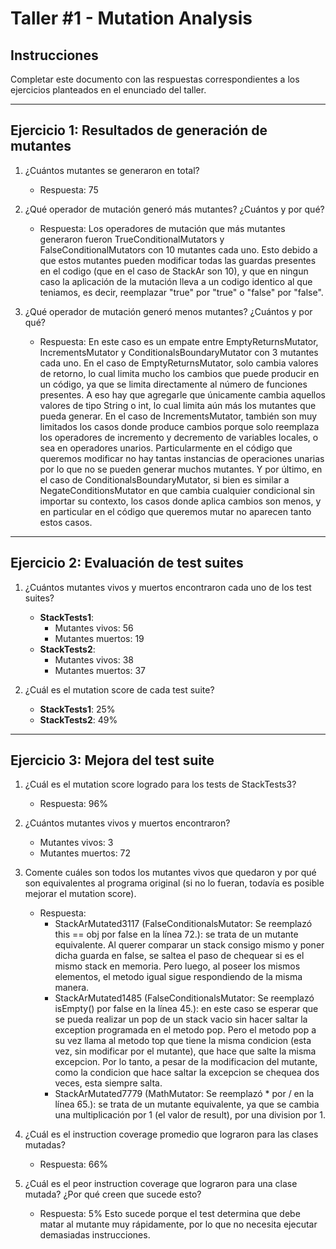 # Taller #1 - Mutation Analysis

## Instrucciones
Completar este documento con las respuestas correspondientes a los ejercicios planteados en el enunciado del taller.

---

## Ejercicio 1: Resultados de generación de mutantes

1. ¿Cuántos mutantes se generaron en total?
   - Respuesta: 75

2. ¿Qué operador de mutación generó más mutantes? ¿Cuántos y por qué?
   - Respuesta: Los operadores de mutación que más mutantes generaron fueron TrueConditionalMutators y FalseConditionalMutators con 10 mutantes cada uno.
   Esto debido a que estos mutantes pueden modificar todas las guardas presentes en el codigo (que en el caso de StackAr son 10), y que en ningun caso la aplicación de la mutación lleva a un codigo identico al que teniamos, es decir, reemplazar "true" por "true" o "false" por "false".
   

3. ¿Qué operador de mutación generó menos mutantes? ¿Cuántos y por qué?
   - Respuesta: En este caso es un empate entre EmptyReturnsMutator, IncrementsMutator y ConditionalsBoundaryMutator con 3 mutantes cada uno.
   En el caso de EmptyReturnsMutator, solo cambia valores de retorno, lo cual limita mucho los cambios que puede producir en un código, ya que se limita directamente al número de funciones presentes.
   A eso hay que agregarle que únicamente cambia aquellos valores de tipo String o int, lo cual limita aún más los mutantes que pueda generar.
   En el caso de IncrementsMutator, también son muy limitados los casos donde produce cambios porque solo reemplaza los operadores de incremento y decremento de variables locales, o sea en operadores unarios.
   Particularmente en el código que queremos modificar no hay tantas instancias de operaciones unarias por lo que no se pueden generar muchos mutantes.
   Y por último, en el caso de ConditionalsBoundaryMutator, si bien es similar a NegateConditionsMutator en que cambia cualquier condicional sin importar su contexto,
   los casos donde aplica cambios son menos, y en particular en el código que queremos mutar no aparecen tanto estos casos.

---

## Ejercicio 2: Evaluación de test suites

1. ¿Cuántos mutantes vivos y muertos encontraron cada uno de los test suites?
   - **StackTests1**:
     - Mutantes vivos: 56
     - Mutantes muertos: 19
   - **StackTests2**:
     - Mutantes vivos: 38
     - Mutantes muertos: 37

2. ¿Cuál es el mutation score de cada test suite?
   - **StackTests1**: 25%
   - **StackTests2**: 49%

---

## Ejercicio 3: Mejora del test suite

1. ¿Cuál es el mutation score logrado para los tests de StackTests3?
   - Respuesta: 96%

2. ¿Cuántos mutantes vivos y muertos encontraron?
   - Mutantes vivos: 3
   - Mutantes muertos: 72

3. Comente cuáles son todos los mutantes vivos que quedaron y por qué son equivalentes al programa original (si no lo fueran, todavía es posible mejorar el mutation score).
   - Respuesta:
      - StackArMutated3117 (FalseConditionalsMutator: Se reemplazó this == obj por false en la línea 72.): se trata de un mutante equivalente. Al querer comparar un stack consigo mismo y poner dicha guarda en false, se saltea el paso de chequear si es el mismo stack en memoria. Pero luego, al poseer los mismos elementos, el metodo igual sigue respondiendo de la misma manera. 
      - StackArMutated1485 (FalseConditionalsMutator: Se reemplazó isEmpty() por false en la línea 45.): en este caso se esperar que se pueda realizar un pop de un stack vacio sin hacer saltar la exception programada en el metodo pop. Pero el metodo pop a su vez llama al metodo top que tiene la misma condicion (esta vez, sin modificar por el mutante), que hace que salte la misma excepcion. Por lo tanto, a pesar de la modificacion del mutante, como la condicion que hace saltar la excepcion se chequea dos veces, esta siempre salta.
      - StackArMutated7779 (MathMutator: Se reemplazó * por / en la línea 65.): se trata de un mutante equivalente, ya que se cambia una multiplicación por 1 (el valor de result), por una division por 1.
4. ¿Cuál es el instruction coverage promedio que lograron para las clases mutadas?
   - Respuesta: 66%

5. ¿Cuál es el peor instruction coverage que lograron para una clase mutada? ¿Por qué creen que sucede esto?
   - Respuesta: 5% 
   Esto sucede porque el test determina que debe matar al mutante muy rápidamente, por lo que no necesita ejecutar demasiadas instrucciones.
